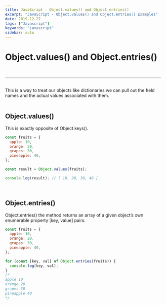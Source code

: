 ```yaml
---
title: JavaScript - Object.values() and Object.entries()
excerpt: "JavaScript - Object.values() and Object.entries() Examples"
date: 2019-12-27
tags: ["Javascript"]
keywords: "javascript"
sidebar: auto
---
```


# Object.values() and Object.entries()

<br>
<hr>
<br>
This is a way to treat our objects like dictionaries we can pull out the field names and the actual values associated with them.  
<br>
<br>

## Object.values()

This is exactly opposite of Object.keys().

```javascript
const fruits = {
  apple: 10,
  orange: 20,
  grapes: 30,
  pineapple: 40,
};

const result = Object.values(fruits);

console.log(result); // [ 10, 20, 30, 40 ]
```

<br>

## Object.entries()

Object.entries() the method returns an array of a given object’s own enumerable property [key, value] pairs.

```javascript
const fruits = {
  apple: 10,
  orange: 20,
  grapes: 30,
  pineapple: 40,
};

for (const [key, val] of Object.entries(fruits)) {
  console.log(key, val);
}
/* 
apple 10
orange 20
grapes 30
pineapple 40 
*/
```
